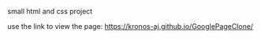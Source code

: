 small html and css project

use the link to view the page:
https://kronos-aj.github.io/GooglePageClone/
